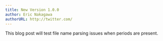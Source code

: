 ```yaml
---
title: New Version 1.0.0
author: Eric Nakagawa
authorURL: http://twitter.com/
---
```


This blog post will test file name parsing issues when periods are present.
